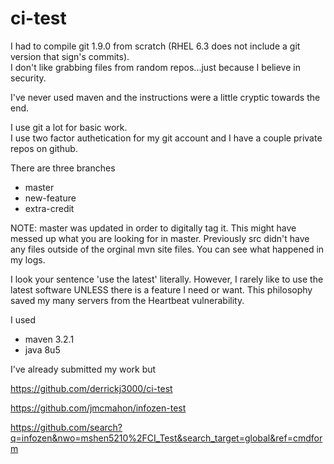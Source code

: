 ci-test
=======

I had to compile git 1.9.0 from scratch (RHEL 6.3 does not include a git version that sign's commits).  
I don't like grabbing files from random repos...just because I believe in security.

I've never used maven and the instructions were a little cryptic towards the end.

I use git a lot for basic work.  
I use two factor authetication for my git account and I have a couple private repos on github.  


There are three branches
* master
* new-feature
* extra-credit


NOTE:  master was updated in order to digitally tag it.  This might have messed up what you are looking for in master.  Previously src didn't have any files  outside of the orginal mvn site files.  You can see what happened in my logs.


I look your sentence 'use the latest' literally.  However, I rarely like to use the latest software UNLESS there is a feature I need or want.  This philosophy saved my many servers from the Heartbeat vulnerability.

I used
* maven 3.2.1
* java 8u5

I've already submitted my work but

https://github.com/derrickj3000/ci-test

https://github.com/jmcmahon/infozen-test

https://github.com/search?q=infozen&nwo=mshen5210%2FCI_Test&search_target=global&ref=cmdform
